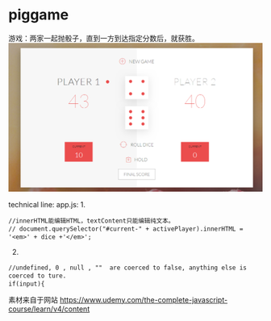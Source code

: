 # piggame

游戏：两家一起抛骰子，直到一方到达指定分数后，就获胜。<br>
<img src="/image/pic1.png" width="900px" /> <br>

technical line: 
app.js: 
1. 

    //innerHTML能编辑HTML，textContent只能编辑纯文本。
    // document.querySelector("#current-" + activePlayer).innerHTML = '<em>' + dice +'</em>';
2. 

    //undefined, 0 , null , ""  are coerced to false, anything else is coerced to ture. 
    if(input){


素材来自于网站
https://www.udemy.com/the-complete-javascript-course/learn/v4/content
